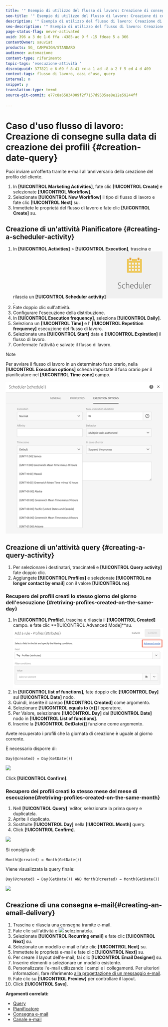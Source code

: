 ```yaml
---
title: '" Esempio di utilizzo del flusso di lavoro: Creazione di consegne nella data di creazione del profilo "'
seo-title: '" Esempio di utilizzo del flusso di lavoro: Creazione di consegne nella data di creazione del profilo "'
description: '" Esempio di utilizzo del flusso di lavoro: Creazione di consegne nella data di creazione del profilo "'
seo-description: '" Esempio di utilizzo del flusso di lavoro: Creazione di consegne nella data di creazione del profilo "'
page-status-flag: never-activated
uuid: 396 a 3 de 1-6 ffa -4385-ac 9 f -15 fdeae 5 a 366
contentOwner: sauviat
products: SG_ CAMPAIGN/STANDARD
audience: automazione
content-type: riferimento
topic-tags: 'esecuzione-attività '
discoiquuid: 377821 e 6-69 f 8-41 cc-a 1 ad -8 a 2 f 5 ed 4 d 409
context-tags: flusso di lavoro, casi d'uso, query
internal: n
snippet: y
translation-type: tm+mt
source-git-commit: e77c8a65834009f2f7157d9535ae8e12e59244ff

---
```



# Caso d'uso flusso di lavoro: Creazione di consegne sulla data di creazione dei profili {#creation-date-query}

Puoi inviare un'offerta tramite e-mail all'anniversario della creazione del profilo del cliente.

1. In **[!UICONTROL Marketing Activities]**, fate clic **[!UICONTROL Create]** e selezionate **[!UICONTROL Workflow]**.
1. Selezionate **[!UICONTROL New Workflow]** il tipo di flusso di lavoro e fate clic **[!UICONTROL Next]** su.
1. Immettete le proprietà del flusso di lavoro e fate clic **[!UICONTROL Create]** su.

## Creazione di un'attività Pianificatore {#creating-a-scheduler-activity}

1. In **[!UICONTROL Activities]** &gt; **[!UICONTROL Execution]**, trascina e rilascia un **[!UICONTROL Scheduler activity]**![](assets/scheduler_icon.png).
1. Fate doppio clic sull'attività.
1. Configurare l'esecuzione della distribuzione.
1. In **[!UICONTROL Execution frequency]**, seleziona **[!UICONTROL Daily]**.
1. Seleziona un **[!UICONTROL Time]** e l' **[!UICONTROL Repetition frequency]** esecuzione del flusso di lavoro.
1. Selezionate una **[!UICONTROL Start]** data e **[!UICONTROL Expiration]** il flusso di lavoro.
1. Confermate l'attività e salvate il flusso di lavoro.

>[!NOTE]
>
>Per avviare il flusso di lavoro in un determinato fuso orario, nella **[!UICONTROL Execution options]** scheda impostate il fuso orario per il pianificatore nel **[!UICONTROL Time zone]** campo.

![](assets/time_zone.png)

## Creazione di un'attività query {#creating-a-query-activity}

1. Per selezionare i destinatari, trascinateli e **[!UICONTROL Query activity]** fate doppio clic.
1. Aggiungete **[!UICONTROL Profiles]** e selezionate **[!UICONTROL no longer contact by email]** con il valore **[!UICONTROL no]**.

### Recupero dei profili creati lo stesso giorno del giorno dell'esecuzione {#retriving-profiles-created-on-the-same-day}

1. In **[!UICONTROL Profile]**, trascina e rilascia il **[!UICONTROL Created]** campo. e fate clic **[!UICONTROL Advanced Mode]**su.
   ![](assets/advanced_mode.png)
1. In **[!UICONTROL list of functions]**, fate doppio clic **[!UICONTROL Day]** sul **[!UICONTROL Date]** nodo.
1. Quindi, inserite il campo **[!UICONTROL Created]** come argomento.
1. Selezionare **[!UICONTROL equals to (=)]** l'operatore.
1. Per Valore, selezionare **[!UICONTROL Day]** dal **[!UICONTROL Date]** nodo in **[!UICONTROL List of functions]**.
1. Inserire la **[!UICONTROL GetDate()]** funzione come argomento.

Avete recuperato i profili che la giornata di creazione è uguale al giorno corrente.

È necessario disporre di:

```Day(@created) = Day(GetDate())```

![](assets/day_creation_query.png)

Click **[!UICONTROL Confirm]**.

### Recupero dei profili creati lo stesso mese del mese di esecuzione{#retriving-profiles-created-on-the-same-month}

1. Nell **[!UICONTROL Query]** 'editor, selezionate la prima query e duplicatela.
1. Aprite il duplicato.
1. Sostituite **[!UICONTROL Day]** nella **[!UICONTROL Month]** query.
1. Click **[!UICONTROL Confirm]**.

![](assets/month_rule.png)

Si consiglia di:

``` Month(@created) = Month(GetDate()) ```

Viene visualizzata la query finale:

```Day(@created) = Day(GetDate()) AND Month(@created) = Month(GetDate())```

![](assets/expression_editor_1.png)

## Creazione di una consegna e-mail{#creating-an-email-delivery}

1. Trascina e rilascia una consegna tramite e-mail.
1. Fate clic sull'attività e ![](assets/edit_darkgrey-24px.png) selezionatela.
1. Selezionate **[!UICONTROL Recurring email]** e fate clic **[!UICONTROL Next]** su.
1. Selezionate un modello e-mail e fate clic **[!UICONTROL Next]** su.
1. Immettete le proprietà e-mail e fate clic **[!UICONTROL Next]** su.
1. Per creare il layout dell'e-mail, fai clic **[!UICONTROL Email Designer]** su.
1. Inserire elementi o selezionare un modello esistente.
1. Personalizzate l'e-mail utilizzando i campi e i collegamenti.
Per ulteriori informazioni, fare riferimento [alla progettazione di un messaggio e-mail](../../designing/using/about-email-content-design.md#designing-an-email-content-from-scratch).
1. Fate clic su **[!UICONTROL Preview]** per controllare il layout.
1. Click **[!UICONTROL Save]**.

**Argomenti correlati:**

* [Query](../../automating/using/query.md)
* [Pianificatore](../../automating/using/scheduler.md)
* [Consegna e-mail](../../automating/using/email-delivery.md)
* [Canale e-mail](../../channels/using/creating-an-email.md)
